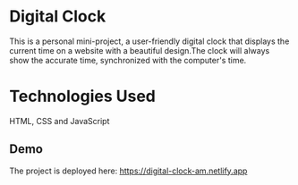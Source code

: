 # Digital Clock
This is a personal mini-project, a user-friendly digital clock that displays the current time on a website with a beautiful design.The clock will always show the accurate time, synchronized with the computer's time. 

# Technologies Used
HTML, CSS and JavaScript

## Demo

The project is deployed here: https://digital-clock-am.netlify.app
